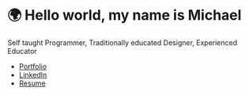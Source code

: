 # 🌍 Hello world, my name is Michael
Self taught Programmer, Traditionally educated Designer, Experienced Educator

- [Portfolio](https://intrvertmichael.github.io)
- [LinkedIn](https://www.linkedin.com/in/michaelpaguay/)
- [Resume](https://resume.creddle.io/resume/ge4tz5cva4l)

<!--
**intrvertmichael/intrvertmichael** is a ✨ _special_ ✨ repository because its `README.md` (this file) appears on your GitHub profile.

Here are some ideas to get you started:

- 🔭 I’m currently working on ...
- 🌱 I’m currently learning ...
- 👯 I’m looking to collaborate on ...
- 🤔 I’m looking for help with ...
- 💬 Ask me about ...
- 📫 How to reach me: ...
- 😄 Pronouns: ...
- ⚡ Fun fact: ...
-->
